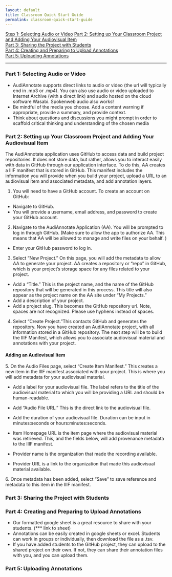 ```yaml
---
layout: default
title: Classroom Quick Start Guide
permalink: classroom-quick-start-guide
---
```

<!-- Add an essay or interpretive material below this line,
using HTML or markdown.  Do not modify this file above this line -->
[Step 1: Selecting Audio or Video](#one)
[Part 2: Setting up Your Classroom Project and Adding Your Audiovisual Item](#two)  
[Part 3: Sharing the Project with Students](#three)  
[Part 4: Creating and Preparing to Upload Annotations](#four)  
[Part 5: Uploading Annotations](#five)  

---

### <b>Part 1: Selecting Audio or Video</b><a name="one"></a>
- AudiAnnotate supports direct links to audio or video (the url will typically end in .mp3 or .mp4). You can also use audio or video uploaded to Internet Archive (with a direct link) and audio hosted on the cloud software Wasabi. Spokenweb audio also works!
- Be mindful of the media you choose. Add a content warning if appropriate, provide a summary, and provide context.
- Think about questions and discussions you might prompt in order to scaffold critical thinking and understanding of the chosen media


### Part 2: Setting up Your Classroom Project and Adding Your Audiovisual Item<a name="two"></a>

The AudiAnnotate application uses GitHub to access data and build project repositories. It does not store data, but rather, allows you to interact easily with data in GitHub through our application interface. To do this, AA creates a IIIF manifest that is stored in GitHub. This manifest includes the information you will provide when you build your project, upload a URL to an audiovisual item and associated metadata, and add annotation layers.

1. You will need to have a GitHub account. To create an account on GitHub:
- Navigate to GitHub.
- You will provide a username, email address, and password to create your GitHub account.

2. Navigate to the AudiAnnotate Application (AA).
You will be prompted to log in through GitHub. (Make sure to allow the app to authorize AA. This means that AA will be allowed to manage and write files on your behalf. )
- Enter your GitHub password to log in.
3. Select “New Project.” On this page, you will add the metadata to allow AA to generate your project. AA creates a repository or “repo” in GitHub, which is your project’s storage space for any files related to your project.
- Add a “Title.” This is the project name, and the name of the GitHub repository that will be generated in this process. This title will also appear as the project name on the AA site under “My Projects.”
- Add a description of your project.
- Add a project slug. This becomes the GitHub repository url. Note, spaces are not recognized. Please use hyphens instead of spaces.
4. Select “Create Project.”This contacts GitHub and generates the repository. Now you have created an AudiAnnotate project, with all information stored in a GitHub repository. The next step will be to build the IIIF Manifest, which allows you to associate audiovisual material and annotations with your project.

#### Adding an Audiovisual Item

5\. On the Audio Files page, select “Create Item Manifest.” This creates a new item in the IIIF manifest associated with your project. This is where you will add metadata for your audiovisual material.
 
- Add a label for your audiovisual file. The label refers to the title of the audiovisual material to which you will be providing a URL and should be human-readable.

- Add “Audio File URL.” This is the direct link to the audiovisual file.

- Add the duration of your audiovisual file. Duration can be input in minutes:seconds or hours:minutes:seconds. 

- Item Homepage URL is the item page where the audiovisual material was retrieved. This, and the fields below, will add provenance metadata to the IIIF manifest.

- Provider name is the organization that made the recording available. 

- Provider URL is a link to the organization that made this audiovisual material available.

 6\. Once metadata has been added, select “Save” to save reference and metadata to this item in the IIIF manifest.
 
### Part 3: Sharing the Project with Students<a name="three"></a>

### Part 4: Creating and Preparing to Upload Annotations<a name="four"></a>
 
 - Our formatted google sheet is a great resource to share with your students. (*** link to sheet)
 - Annotations can be easily created in google sheets or excel. Students can work in groups or individually, then download the file as a .tsv. 
 - If you have added students to the GitHub project, they can upload to the shared project on their own. If not, they can share their annotation files with you, and you can upload them. 

### Part 5: Uploading Annotations<a name="five"></a>
 
